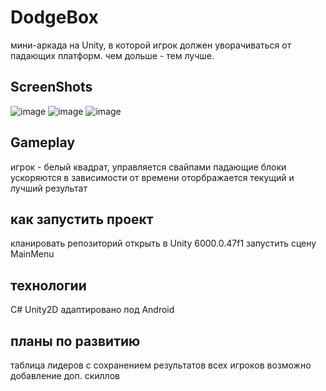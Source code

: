 # DodgeBox
мини-аркада на Unity, в которой игрок должен уворачиваться от падающих платформ. чем дольше - тем лучше.

## ScreenShots
![image](https://github.com/user-attachments/assets/ecfe88b2-3418-4047-a3b3-debacc2d4aed)
![image](https://github.com/user-attachments/assets/af61930c-6e1c-47ba-80c2-51f8a4463847)
![image](https://github.com/user-attachments/assets/3a8eb3b4-ea97-4cdb-a3c9-15ad998ec430)

## Gameplay 
игрок - белый квадрат, управляется свайпами
падающие блоки ускоряются в зависимости от времени
оторбражается текущий и лучший результат 

## как запустить проект
кланировать репозиторий
открыть в Unity 6000.0.47f1
запустить сцену MainMenu

## технологии
C#
Unity2D
адаптировано под Android

## планы по развитию 
таблица лидеров с сохранением результатов всех игроков
возможно добавление доп. скиллов 
